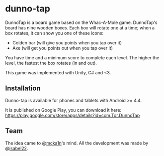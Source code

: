 # dunno-tap
DunnoTap is a board game based on the Whac-A-Mole game. DunnoTap's board has nine wooden boxes. Each box will rotate one at a time; when a box rotates, it can show you one of these icons:
- Golden bar (will give you points when you tap over it)
- Axe (will get you points out when you tap over it)

You have time and a minimum score to complete each level. The higher the level, the fastest the box rotates (in and out).

This game was implemented with Unity, C# and <3.

## Installation
Dunno-tap is available for phones and tablets with Android >= 4.4.

It is published on Google Play, you can download it here: https://play.google.com/store/apps/details?id=com.Tor.DunnoTap

## Team
The idea came to @[mcka1n](https://github.com/mcka1n/)'s mind.
All the development was made by @[isabel22](https://github.com/isabel22).
